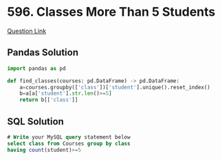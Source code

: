 # 596. Classes More Than 5 Students
[Question Link](https://leetcode.com/problems/classes-more-than-5-students/)
## Pandas Solution
```python
import pandas as pd

def find_classes(courses: pd.DataFrame) -> pd.DataFrame:
    a=courses.groupby(['class'])['student'].unique().reset_index()
    b=a[a['student'].str.len()>=5]
    return b[['class']]
```
## SQL Solution
```sql
# Write your MySQL query statement below
select class from Courses group by class
having count(student)>=5
```
